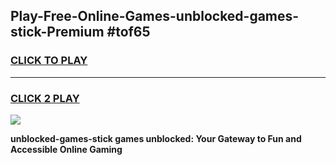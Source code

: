 
## Play-Free-Online-Games-unblocked-games-stick-Premium #tof65
<h3>
<a href="https://premium.freeplayer.one?title=unblocked-games-stick&ref=8M">CLICK TO PLAY</a></h3>
<hr>

<h3>
<a href="https://premium.freeplayer.one?title=unblocked-games-stick&ref=8M">CLICK 2 PLAY</a>
  
</h3>

<a href="https://premium.freeplayer.one?title=unblocked-games-stick&ref=8M"><img src="https://clearcache.store/games.png"></a>


**unblocked-games-stick games unblocked: Your Gateway to Fun and Accessible Online Gaming**
